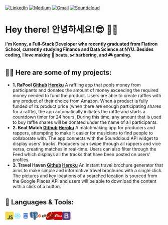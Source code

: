 [![LinkedIn](https://img.shields.io/badge/LinkedIn-0077B5?style=for-the-badge&logo=linkedin&logoColor=white)](https://www.linkedin.com/in/kenny-yoon-23643513a/)
[![Medium](https://img.shields.io/badge/medium-0A0A0A?style=for-the-badge&logo=medium&logoColor=white)](https://healerx97.medium.com/)
[![Gmail](https://img.shields.io/badge/Gmail-D14836?style=for-the-badge&logo=gmail&logoColor=white)](mailto:kenny.yoon@stern.nyu.edu)
[![Soundcloud](https://img.shields.io/badge/SoundCloud-FF3300?style=for-the-badge&logo=soundcloud&logoColor=white)](https://soundcloud.com/ghun-kenny-yoon)

# Hey there! 안녕하세요!😎 🤙🏻

**I'm Kenny,
a Full-Stack Developer who recently graduated from Flatiron School, currently studying Finance and Data Science at NYU.
Besides coding, I love making 🎹 beats, ✂️ barbering, and 🎮 gaming.**


## 🧑‍💻 Here are some of my projects:
* **1. RaPool [Github](https://github.com/healerx97/RaPool) [Heroku](https://rapool.herokuapp.com/)**
A raffling app that pools money from participants and donates the amount of money exceeding the required money needed to fund the product. Users are able to create raffles with any product of their choice from Amazon. When a product is fully funded of its product price (when there are enough participating shares for a raffle), the app automatically initiates the raffle and starts a countdown timer for 24 hours. During this time, any amount that is used to buy raffle shares will be donated under the name of all participants.
* **2. Beat Match [Github](https://github.com/healerx97/Beat-Match) [Heroku](https://beat-match.herokuapp.com/)**
A matchmaking app for producers and rappers, attempting to make it easier for musicians to find people to collaborate with. The app connects with the Soundcloud API widget to display users' tracks. Producers can swipe through all rappers and vice versa, creating matches in real-time. Users can also filter through the Feed which displays all the tracks that have been posted on users' profiles.
* **3. Travel Haven [Github](https://github.com/healerx97/TravelHaven) [Heroku](https://travelhaven.herokuapp.com/)**
An instant travel brochure generator that aims to make simple and informative travel brochures with a single click. The pictures and key locations of a searched location is sourced from the Google Places API and users will be able to download the content with a click of a button.

## 🔧 Languages & Tools:
<img  align="left" alt="JavaScript" width="26px" src="https://raw.githubusercontent.com/github/explore/80688e429a7d4ef2fca1e82350fe8e3517d3494d/topics/javascript/javascript.png" />
<img  align="left" alt="React" width="26px" src="https://raw.githubusercontent.com/github/explore/80688e429a7d4ef2fca1e82350fe8e3517d3494d/topics/react/react.png" />
<img  align="left" alt="SQL" width="26px" src="https://raw.githubusercontent.com/github/explore/80688e429a7d4ef2fca1e82350fe8e3517d3494d/topics/sql/sql.png" />
<img  align="left" alt="MySQL" width="26px" src="https://raw.githubusercontent.com/github/explore/80688e429a7d4ef2fca1e82350fe8e3517d3494d/topics/postgresql/postgresql.png" />
<img  align="left" alt="Git" width="26px" src="https://raw.githubusercontent.com/github/explore/80688e429a7d4ef2fca1e82350fe8e3517d3494d/topics/git/git.png" />
<img  align="left" alt="Ruby" width="26px" src="https://raw.githubusercontent.com/github/explore/80688e429a7d4ef2fca1e82350fe8e3517d3494d/topics/ruby/ruby.png" />
<img  align="left" alt="Rails" width="26px" src="https://raw.githubusercontent.com/github/explore/80688e429a7d4ef2fca1e82350fe8e3517d3494d/topics/rails/rails.png" />
<img  align="left" alt="Bootstrap" width="26px" src="https://raw.githubusercontent.com/github/explore/80688e429a7d4ef2fca1e82350fe8e3517d3494d/topics/bootstrap/bootstrap.png" />

<!--
**healerx97/healerx97** is a ✨ _special_ ✨ repository because its `README.md` (this file) appears on your GitHub profile.

Here are some ideas to get you started:

- 🔭 I’m currently working on ...
- 🌱 I’m currently learning ...
- 👯 I’m looking to collaborate on ...
- 🤔 I’m looking for help with ...
- 💬 Ask me about ...
- 📫 How to reach me: ...
- 😄 Pronouns: ...
- ⚡ Fun fact: ...
-->
